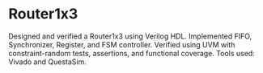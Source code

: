 # Router1x3
Designed and verified a Router1x3 using Verilog HDL. Implemented FIFO, Synchronizer, Register, and FSM controller. Verified using UVM with constraint-random tests, assertions, and functional coverage. Tools used: Vivado and QuestaSim.
